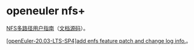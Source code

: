 # openeuler nfs+

[NFS多路径用户指南](https://docs.openeuler.org/zh/docs/23.03/docs/NfsMultipath/NFS%E5%A4%9A%E8%B7%AF%E5%BE%84.html)（[文档源码](https://gitee.com/openeuler/docs/tree/stable2-23.03/docs/zh/docs/NfsMultipath)）。

[[openEuler-20.03-LTS-SP4]add enfs feature patch and change log info.](https://gitee.com/src-openeuler/kernel/pulls/1300/commits)。


